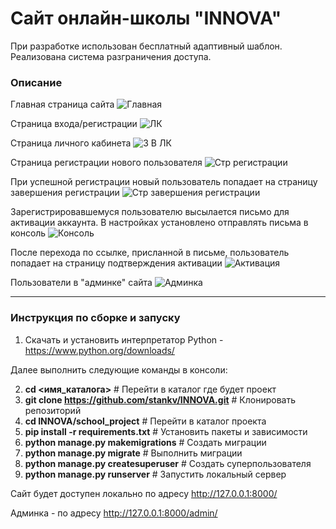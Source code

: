 # Сайт онлайн-школы "INNOVA"
При разработке использован бесплатный адаптивный шаблон. Реализована система разграничения доступа.
### Описание

Главная страница сайта
![Главная](https://github.com/user-attachments/assets/31563b50-b141-4530-89f1-dff35cbff075)



Страница входа/регистрации
![ЛК](https://github.com/user-attachments/assets/9a4e62e1-5dc1-4e29-9b74-9475be840d08)



Страница личного кабинета
![3 В ЛК](https://github.com/user-attachments/assets/e8b11523-3ea9-4b2b-ac8f-e821fb1f855b)



Страница регистрации нового пользователя
![Стр регистрации](https://github.com/user-attachments/assets/59031154-8724-43d8-9fde-8f4e3af07ba6)



При успешной регистрации новый пользователь попадает на страницу завершения регистрации
![Стр завершения регистрации](https://github.com/user-attachments/assets/d9723195-5faf-4f27-b0fd-bc2c2fc35b94)



Зарегистрировавшемуся пользователю высылается письмо для активации аккаунта. В настройках установлено отправлять письма в консоль
![Консоль](https://github.com/user-attachments/assets/0782751c-2f12-4432-8308-2a037575f5ff)



После перехода по ссылке, присланной в письме, пользователь попадает на страницу подтверждения активации
![Активация](https://github.com/user-attachments/assets/bd0de286-e1fc-4b8d-82fe-e244a81e7a7b)



Пользователи в "админке" сайта
![Админка](https://github.com/user-attachments/assets/fb572d6b-3276-449b-99b9-f4d6c7350686)


---
### Инструкция по сборке и запуску



1. Скачать и установить интерпретатор Python - https://www.python.org/downloads/

Далее выполнить следующие команды в консоли:

2. **cd <имя_каталога>** # Перейти в каталог где будет проект
3. **git clone https://github.com/stankv/INNOVA.git**    # Клонировать репозиторий
4. **cd INNOVA/school_project**    # Перейти в каталог проекта
5. **pip install -r requirements.txt**    # Установить пакеты и зависимости
6. **python manage.py makemigrations**    # Создать миграции
6. **python manage.py migrate**           # Выполнить миграции
7. **python manage.py createsuperuser**   # Создать суперпользователя
8. **python manage.py runserver**         # Запустить локальный сервер

Сайт будет доступен локально по адресу http://127.0.0.1:8000/

Админка - по адресу http://127.0.0.1:8000/admin/
